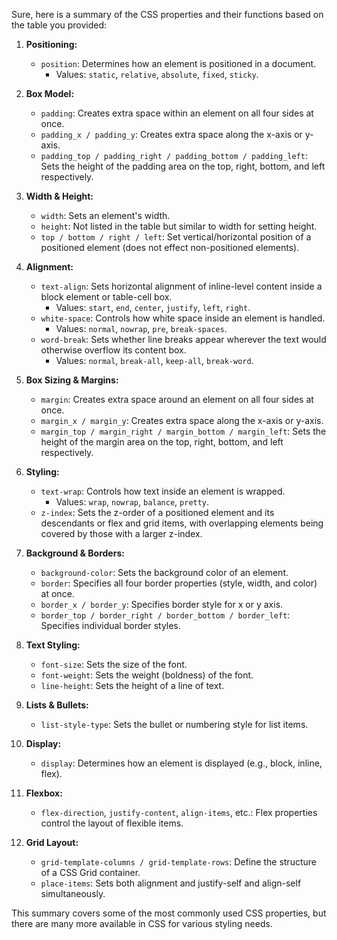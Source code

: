 Sure, here is a summary of the CSS properties and their functions based on the table you provided:

1. **Positioning:**
   - `position`: Determines how an element is positioned in a document.
     - Values: `static`, `relative`, `absolute`, `fixed`, `sticky`.
   
2. **Box Model:**
   - `padding`: Creates extra space within an element on all four sides at once.
   - `padding_x / padding_y`: Creates extra space along the x-axis or y-axis.
   - `padding_top / padding_right / padding_bottom / padding_left`: Sets the height of the padding area on the top, right, bottom, and left respectively.
   
3. **Width & Height:**
   - `width`: Sets an element's width.
   - `height`: Not listed in the table but similar to width for setting height.
   - `top / bottom / right / left`: Set vertical/horizontal position of a positioned element (does not effect non-positioned elements).
   
4. **Alignment:**
   - `text-align`: Sets horizontal alignment of inline-level content inside a block element or table-cell box.
     - Values: `start`, `end`, `center`, `justify`, `left`, `right`.
   - `white-space`: Controls how white space inside an element is handled.
     - Values: `normal`, `nowrap`, `pre`, `break-spaces`.
   - `word-break`: Sets whether line breaks appear wherever the text would otherwise overflow its content box.
     - Values: `normal`, `break-all`, `keep-all`, `break-word`.
   
5. **Box Sizing & Margins:**
   - `margin`: Creates extra space around an element on all four sides at once.
   - `margin_x / margin_y`: Creates extra space along the x-axis or y-axis.
   - `margin_top / margin_right / margin_bottom / margin_left`: Sets the height of the margin area on the top, right, bottom, and left respectively.

6. **Styling:**
   - `text-wrap`: Controls how text inside an element is wrapped.
     - Values: `wrap`, `nowrap`, `balance`, `pretty`.
   - `z-index`: Sets the z-order of a positioned element and its descendants or flex and grid items, with overlapping elements being covered by those with a larger z-index.

7. **Background & Borders:**
   - `background-color`: Sets the background color of an element.
   - `border`: Specifies all four border properties (style, width, and color) at once.
   - `border_x / border_y`: Specifies border style for x or y axis.
   - `border_top / border_right / border_bottom / border_left`: Specifies individual border styles.

8. **Text Styling:**
   - `font-size`: Sets the size of the font.
   - `font-weight`: Sets the weight (boldness) of the font.
   - `line-height`: Sets the height of a line of text.
   
9. **Lists & Bullets:**
   - `list-style-type`: Sets the bullet or numbering style for list items.

10. **Display:**
    - `display`: Determines how an element is displayed (e.g., block, inline, flex).
    
11. **Flexbox:**
    - `flex-direction`, `justify-content`, `align-items`, etc.: Flex properties control the layout of flexible items.
    
12. **Grid Layout:**
    - `grid-template-columns / grid-template-rows`: Define the structure of a CSS Grid container.
    - `place-items`: Sets both alignment and justify-self and align-self simultaneously.

This summary covers some of the most commonly used CSS properties, but there are many more available in CSS for various styling needs.
